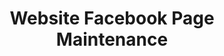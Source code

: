 ---
navPage: websiteFacebookPageMaintenancePage
menu:
    - name: 'Website/ Facebook <span class="yellow">Page Maintenance</span>'
      url: '/services/website-design/website-facebook-page-maintenance/'
    - name: 'Logo <span class="yellow">Designing</span>'
      url: '/services/website-design/logo-designing/'
    - name: 'Graphic <span class="yellow">Designing</span>'
      url: '/services/website-design/graphic-designing/'
    - name: 'Flash <span class="yellow">Presentations</span>'
      url: '/services/website-design/flash-presentations/'
title: 'Website Facebook Page Maintenance'
tags: 
    - connect2ozweb
description: ""
---